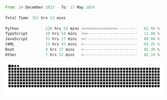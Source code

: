 <!--START_SECTION:waka-->

```rust
From: 24 December 2023 - To: 17 May 2024

Total Time: 352 hrs 23 mins

Python            226 hrs 53 mins >>>>>>>>>>>>>>>>---------   62.98 %
TypeScript        39 hrs 54 mins  >>>----------------------   11.08 %
JavaScript        31 hrs 17 mins  >>-----------------------   08.68 %
YAML              11 hrs 43 mins  >------------------------   03.25 %
Bash              8 hrs 37 mins   >------------------------   02.39 %
Other             7 hrs 52 mins   >------------------------   02.19 %
```

<!--END_SECTION:waka-->


<picture>
  <source media="(prefers-color-scheme: dark)" srcset="https://raw.githubusercontent.com/jeerawut97/jeerawut97/output/github-contribution-grid-snake.svg">
  <img alt="github contribution grid snake animation" src="https://raw.githubusercontent.com/jeerawut97/jeerawut97/output/github-contribution-grid-snake.svg">
</picture>
